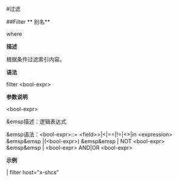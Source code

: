 #过滤

##Filter 
**
别名**

where

**描述**

根据条件过滤索引内容。

**语法**

filter &lt;bool-expr&gt;

**参数说明**

&lt;bool-expr&gt;

&emsp描述：逻辑表达式

&emsp语法：&lt;bool-expr&gt;::=  &lt;field&gt;&gt;|&lt;|==|!=|&lt;&gt;|in &lt;expression&gt; 
&emsp&emsp				|(&lt;bool-expr&gt;)
&emsp&emsp				| NOT &lt;bool-expr&gt;
&emsp&emsp				| &lt;bool-expr&gt; AND|OR &lt;bool-expr&gt;

				
**示例**

| filter host="x-shcs"